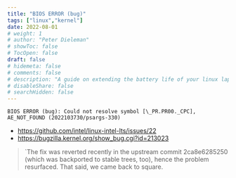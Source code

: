 ```yaml
---
title: "BIOS ERROR (bug)"
tags: ["linux","kernel"]
date: 2022-08-01
# weight: 1
# author: "Peter Dieleman"
# showToc: false
# TocOpen: false
draft: false
# hidemeta: false
# comments: false
# description: "A guide on extending the battery life of your linux laptop"
# disableShare: false
# searchHidden: false
---
```


`BIOS ERROR (bug): Could not resolve symbol [\_PR.PR00._CPC], AE_NOT_FOUND (2022103730/psargs-330)`

- <https://github.com/intel/linux-intel-lts/issues/22>
- <https://bugzilla.kernel.org/show_bug.cgi?id=213023>

> `The fix was reverted recently in the upstream commit 2ca8e6285250 (which was backported to stable trees, too), hence the problem resurfaced. That said, we came back to square.